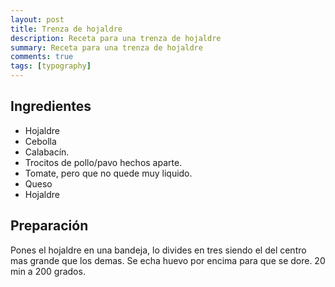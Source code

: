 ```yaml
---
layout: post
title: Trenza de hojaldre
description: Receta para una trenza de hojaldre
summary: Receta para una trenza de hojaldre
comments: true
tags: [typography]
---
```


## Ingredientes

- Hojaldre
- Cebolla
- Calabacín.
- Trocitos de pollo/pavo hechos aparte.
- Tomate, pero que no quede muy liquido.
- Queso
- Hojaldre

## Preparación

Pones el hojaldre en una bandeja, lo divides en tres siendo el del centro mas grande que los demas. Se echa huevo por encima para que se dore. 20 min a 200 grados.
